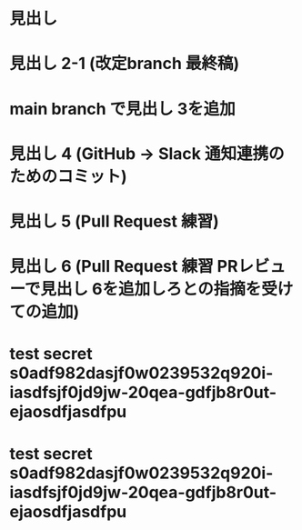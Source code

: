 # 見出し
# 見出し 2-1 (改定branch 最終稿)
# main branch で見出し 3を追加
# 見出し 4 (GitHub -> Slack 通知連携のためのコミット)
# 見出し 5 (Pull Request 練習)
# 見出し 6 (Pull Request 練習 PRレビューで見出し 6を追加しろとの指摘を受けての追加)
# test secret s0adf982dasjf0w0239532q920i-iasdfsjf0jd9jw-20qea-gdfjb8r0ut-ejaosdfjasdfpu
# test secret s0adf982dasjf0w0239532q920i-iasdfsjf0jd9jw-20qea-gdfjb8r0ut-ejaosdfjasdfpu
